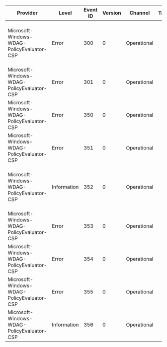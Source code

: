 Provider                                    |  Level        |  Event ID  |  Version  |  Channel      |  Task  |  Opcode  |  Keyword  |  Message
--------------------------------------------|---------------|------------|-----------|---------------|--------|----------|-----------|------------------------------------------------------------------------------------------------
Microsoft-Windows-WDAG-PolicyEvaluator-CSP  |  Error        |  300       |  0        |  Operational  |        |          |           |  Windows Defender Application Guard CSP: Failed to set one or more settings : {ErrorCode}
Microsoft-Windows-WDAG-PolicyEvaluator-CSP  |  Error        |  301       |  0        |  Operational  |        |          |           |  Windows Defender Application Guard CSP: delete value failed:{ErrorCode}
Microsoft-Windows-WDAG-PolicyEvaluator-CSP  |  Error        |  350       |  0        |  Operational  |        |          |           |  Failed to start container service when Hvsi is turned on: {ErrorCode}
Microsoft-Windows-WDAG-PolicyEvaluator-CSP  |  Error        |  351       |  0        |  Operational  |        |          |           |  Failed to merge policy to CSP current hive: {ErrorCode}
Microsoft-Windows-WDAG-PolicyEvaluator-CSP  |  Information  |  352       |  0        |  Operational  |        |          |           |  At least one mandatory network isolation policy must be set; please configure: {MissingPolicy}
Microsoft-Windows-WDAG-PolicyEvaluator-CSP  |  Error        |  353       |  0        |  Operational  |        |          |           |  Failed to send alert message back to MDM server: {ErrorCode}
Microsoft-Windows-WDAG-PolicyEvaluator-CSP  |  Error        |  354       |  0        |  Operational  |        |          |           |
Microsoft-Windows-WDAG-PolicyEvaluator-CSP  |  Error        |  355       |  0        |  Operational  |        |          |           |  The system does not meet the minimal requirement: {MissingPolicy}
Microsoft-Windows-WDAG-PolicyEvaluator-CSP  |  Information  |  356       |  0        |  Operational  |        |          |           |   {Message} {SecondMessage}